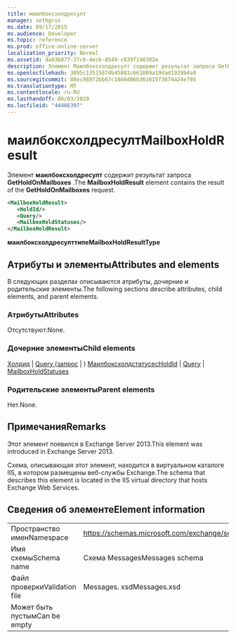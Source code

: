 ```yaml
---
title: маилбоксхолдресулт
manager: sethgros
ms.date: 09/17/2015
ms.audience: Developer
ms.topic: reference
ms.prod: office-online-server
localization_priority: Normal
ms.assetid: da03b877-37c6-4ecb-8549-c639f140302e
description: Элемент Маилбоксхолдресулт содержит результат запроса GetHoldOnMailboxes.
ms.openlocfilehash: 3895c1351587db45881c661809a19dad1929b4a9
ms.sourcegitcommit: 88ec988f2bb67c1866d06b361615f3674a24e795
ms.translationtype: MT
ms.contentlocale: ru-RU
ms.lasthandoff: 06/03/2020
ms.locfileid: "44466397"
---
```

# <a name="mailboxholdresult"></a><span data-ttu-id="5d54d-103">маилбоксхолдресулт</span><span class="sxs-lookup"><span data-stu-id="5d54d-103">MailboxHoldResult</span></span>

<span data-ttu-id="5d54d-104">Элемент **маилбоксхолдресулт** содержит результат запроса **GetHoldOnMailboxes** .</span><span class="sxs-lookup"><span data-stu-id="5d54d-104">The **MailboxHoldResult** element contains the result of the **GetHoldOnMailboxes** request.</span></span> 
  
```XML
<MailboxHoldResult>
   <HoldId/>
   <Query/>
   <MailboxHoldStatuses/>
</MailboxHoldResult>
```

<span data-ttu-id="5d54d-105">**маилбоксхолдресулттипе**</span><span class="sxs-lookup"><span data-stu-id="5d54d-105">**MailboxHoldResultType**</span></span>

## <a name="attributes-and-elements"></a><span data-ttu-id="5d54d-106">Атрибуты и элементы</span><span class="sxs-lookup"><span data-stu-id="5d54d-106">Attributes and elements</span></span>

<span data-ttu-id="5d54d-107">В следующих разделах описываются атрибуты, дочерние и родительские элементы.</span><span class="sxs-lookup"><span data-stu-id="5d54d-107">The following sections describe attributes, child elements, and parent elements.</span></span>
  
### <a name="attributes"></a><span data-ttu-id="5d54d-108">Атрибуты</span><span class="sxs-lookup"><span data-stu-id="5d54d-108">Attributes</span></span>

<span data-ttu-id="5d54d-109">Отсутствуют.</span><span class="sxs-lookup"><span data-stu-id="5d54d-109">None.</span></span>
  
### <a name="child-elements"></a><span data-ttu-id="5d54d-110">Дочерние элементы</span><span class="sxs-lookup"><span data-stu-id="5d54d-110">Child elements</span></span>

<span data-ttu-id="5d54d-111">[Холдид](holdid.md)  |  [Query (запрос](query.md)  |  ) [Маилбоксхолдстатусес](mailboxholdstatuses.md)</span><span class="sxs-lookup"><span data-stu-id="5d54d-111">[HoldId](holdid.md) | [Query](query.md) | [MailboxHoldStatuses](mailboxholdstatuses.md)</span></span>
  
### <a name="parent-elements"></a><span data-ttu-id="5d54d-112">Родительские элементы</span><span class="sxs-lookup"><span data-stu-id="5d54d-112">Parent elements</span></span>

<span data-ttu-id="5d54d-113">Нет.</span><span class="sxs-lookup"><span data-stu-id="5d54d-113">None.</span></span>
  
## <a name="remarks"></a><span data-ttu-id="5d54d-114">Примечания</span><span class="sxs-lookup"><span data-stu-id="5d54d-114">Remarks</span></span>

<span data-ttu-id="5d54d-115">Этот элемент появился в Exchange Server 2013.</span><span class="sxs-lookup"><span data-stu-id="5d54d-115">This element was introduced in Exchange Server 2013.</span></span>
  
<span data-ttu-id="5d54d-116">Схема, описывающая этот элемент, находится в виртуальном каталоге IIS, в котором размещены веб-службы Exchange.</span><span class="sxs-lookup"><span data-stu-id="5d54d-116">The schema that describes this element is located in the IIS virtual directory that hosts Exchange Web Services.</span></span>
  
## <a name="element-information"></a><span data-ttu-id="5d54d-117">Сведения об элементе</span><span class="sxs-lookup"><span data-stu-id="5d54d-117">Element information</span></span>

|||
|:-----|:-----|
|<span data-ttu-id="5d54d-118">Пространство имен</span><span class="sxs-lookup"><span data-stu-id="5d54d-118">Namespace</span></span>  <br/> |https://schemas.microsoft.com/exchange/services/2006/messages  <br/> |
|<span data-ttu-id="5d54d-119">Имя схемы</span><span class="sxs-lookup"><span data-stu-id="5d54d-119">Schema name</span></span>  <br/> |<span data-ttu-id="5d54d-120">Схема Messages</span><span class="sxs-lookup"><span data-stu-id="5d54d-120">Messages schema</span></span>  <br/> |
|<span data-ttu-id="5d54d-121">Файл проверки</span><span class="sxs-lookup"><span data-stu-id="5d54d-121">Validation file</span></span>  <br/> |<span data-ttu-id="5d54d-122">Messages. xsd</span><span class="sxs-lookup"><span data-stu-id="5d54d-122">Messages.xsd</span></span>  <br/> |
|<span data-ttu-id="5d54d-123">Может быть пустым</span><span class="sxs-lookup"><span data-stu-id="5d54d-123">Can be empty</span></span>  <br/> ||
   

